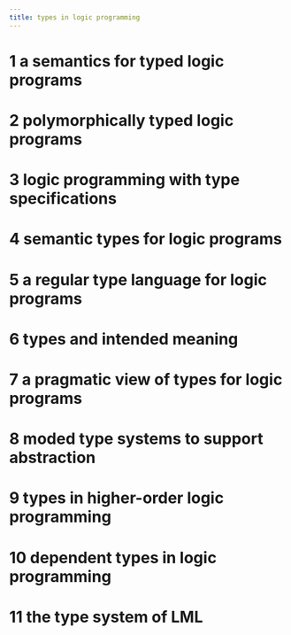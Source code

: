 ```yaml
---
title: types in logic programming
---
```


# 1 a semantics for typed logic programs

# 2 polymorphically typed logic programs

# 3 logic programming with type specifications

# 4 semantic types for logic programs

# 5 a regular type language for logic programs

# 6 types and intended meaning

# 7 a pragmatic view of types for logic programs

# 8 moded type systems to support abstraction

# 9 types in higher-order logic programming

# 10 dependent types in logic programming

# 11 the type system of LML
